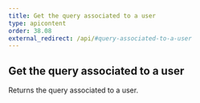 ```yaml
---
title: Get the query associated to a user
type: apicontent
order: 38.08
external_redirect: /api/#query-associated-to-a-user
---
```


## Get the query associated to a user

Returns the query associated to a user.
